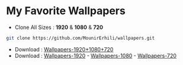 # My Favorite Wallpapers
* Clone All Sizes : **1920** & **1080** & **720**
```sh
git clone https://github.com/MounirErhili/wallpapers.git
```
* Download : [Wallpapers-1920+1080+720](https://github.com/MounirErhili/wallpapers/archive/master.zip "Download Sizes 1920 & 1080 & 720")
* Download :
[Wallpapers-1920](https://github.com/MounirErhili/wallpapers/archive/1920.zip "Wallpapers 1920") - 
[Wallpapers-1080](https://github.com/MounirErhili/wallpapers/archive/1080.zip "Wallpapers 1080") - 
[Wallpapers-720](https://github.com/MounirErhili/wallpapers/archive/720.zip "Wallpapers 720")